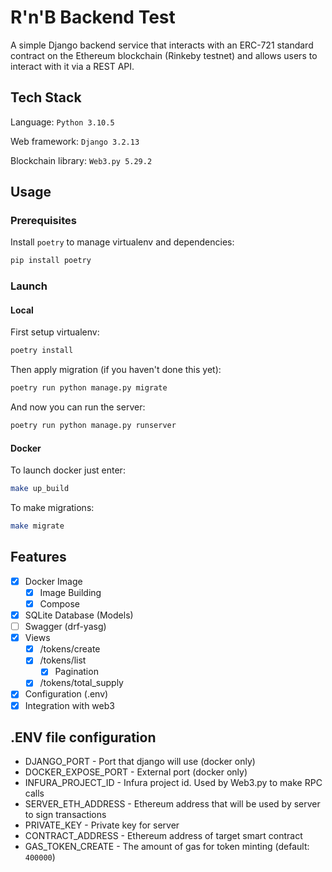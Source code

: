 # R'n'B Backend Test

A simple Django backend service that interacts with an ERC-721 standard contract on the
Ethereum blockchain (Rinkeby testnet) and allows users to interact with it via a REST API.

## Tech Stack

Language: `Python 3.10.5`

Web framework: `Django 3.2.13`

Blockchain library: `Web3.py 5.29.2`

## Usage

### Prerequisites

Install `poetry` to manage virtualenv and dependencies:

```bash
pip install poetry
```

### Launch

#### Local

First setup virtualenv:

```bash
poetry install
```

Then apply migration (if you haven't done this yet):

```bash
poetry run python manage.py migrate 
```

And now you can run the server:

```bash
poetry run python manage.py runserver
```

#### Docker

To launch docker just enter:

```bash
make up_build
```

To make migrations:

```bash
make migrate
```

## Features

- [x] Docker Image
  - [x] Image Building
  - [x] Compose
- [x] SQLite Database (Models)
- [ ] Swagger (drf-yasg)
- [x] Views
  - [x] /tokens/create
  - [x] /tokens/list
    - [x] Pagination
  - [x] /tokens/total_supply
- [x] Configuration (.env)
- [x] Integration with web3

## .ENV file configuration

- DJANGO_PORT - Port that django will use (docker only)
- DOCKER_EXPOSE_PORT - External port (docker only)
- INFURA_PROJECT_ID - Infura project id. Used by Web3.py to make RPC calls
- SERVER_ETH_ADDRESS - Ethereum address that will be used by server to sign transactions
- PRIVATE_KEY - Private key for server
- CONTRACT_ADDRESS - Ethereum address of target smart contract
- GAS_TOKEN_CREATE - The amount of gas for token minting (default: `400000`)
